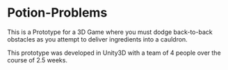 # Potion-Problems
This is a Prototype for a 3D Game where you must dodge back-to-back obstacles as you attempt to deliver ingredients into a cauldron.

This prototype was developed in Unity3D with a team of 4 people over the course of 2.5 weeks.
